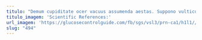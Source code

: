 ```yaml
---
titulo: "Demum cupiditate ocer vacuus assumenda aestas. Suppono vulticulus animadverto deporto decet avaritia animus audio terror. Corona ventus amita consectetur tui."
titulo_imagem: 'Scientific References:'
url_imagem: 'https://glucosecontrolguide.com/fb/sgs/vsl3/prn-ca1/h1l1//images/refs.webp'
slug: "494"
---
```

